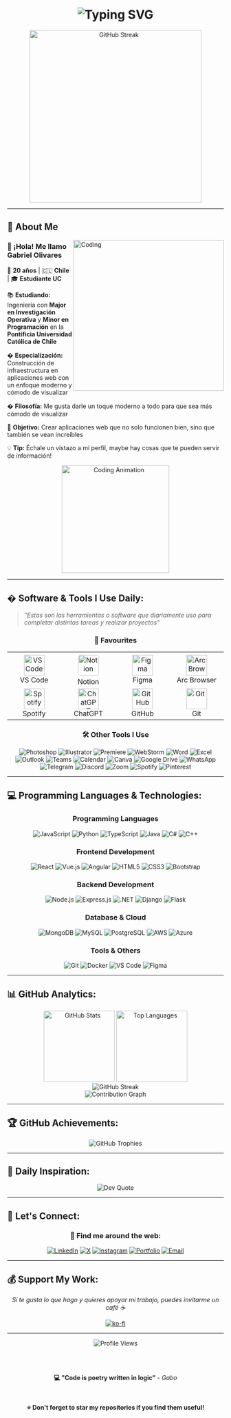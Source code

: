 <h1 align="center">
  <img src="https://readme-typing-svg.herokuapp.com?font=Fira+Code&size=30&duration=3000&pause=1000&color=58A6FF&center=true&vCenter=true&width=600&lines=Holaa%2C+soy+Gaboo!!+👋;Cómo+va+tu+día%3F+😊;Welcome+to+my+GitHub!+🚀" alt="Typing SVG" />
</h1>

<div align="center">
  <img src="https://github-readme-streak-stats.herokuapp.com/?user=gabolvrss&theme=github-dark&hide_border=true" alt="GitHub Streak" width="400"/>
</div>

---

## 🚀 About Me

<img align="right" alt="Coding" width="350" src="https://cdn.dribbble.com/users/1162077/screenshots/3848914/programmer.gif">

### 👋 ¡Hola! Me llamo **Gabriel Olivares**

🎂 **20 años** | 🇨🇱 **Chile** | 🎓 **Estudiante UC**

📚 **Estudiando:** Ingeniería con **Major en Investigación Operativa** y **Minor en Programación** en la **Pontificia Universidad Católica de Chile**

� **Especialización:** Construcción de infraestructura en aplicaciones web con un enfoque moderno y cómodo de visualizar

� **Filosofía:** Me gusta darle un toque moderno a todo para que sea más cómodo de visualizar

🎯 **Objetivo:** Crear aplicaciones web que no solo funcionen bien, sino que también se vean increíbles

💡 **Tip:** Échale un vistazo a mi perfil, maybe hay cosas que te pueden servir de información!

<div align="center">
  <img src="https://media.giphy.com/media/J2awouDsf23R2vo2p5/giphy.gif" width="250" alt="Coding Animation"/>
</div>

---

## � Software & Tools I Use Daily:

> *"Estas son las herramientas o software que diariamente uso para completar distintas tareas y realizar proyectos"*

<div align="center">

### 💖 Favourites
<table>
<tr>
<td align="center" width="120">
<img src="https://cdn.jsdelivr.net/gh/devicons/devicon/icons/vscode/vscode-original.svg" width="48" height="48" alt="VS Code"/>
<br>VS Code
</td>
<td align="center" width="120">
<img src="https://github.com/user-attachments/assets/notion-icon" width="48" height="48" alt="Notion" style="background: white; border-radius: 8px; padding: 4px;"/>
<br>Notion
</td>
<td align="center" width="120">
<img src="https://cdn.jsdelivr.net/gh/devicons/devicon/icons/figma/figma-original.svg" width="48" height="48" alt="Figma"/>
<br>Figma
</td>
<td align="center" width="120">
<img src="https://github.com/user-attachments/assets/arc-browser-icon" width="48" height="48" alt="Arc Browser"/>
<br>Arc Browser
</td>
</tr>
<tr>
<td align="center" width="120">
<img src="https://github.com/user-attachments/assets/spotify-icon" width="48" height="48" alt="Spotify"/>
<br>Spotify
</td>
<td align="center" width="120">
<img src="https://github.com/user-attachments/assets/chatgpt-icon" width="48" height="48" alt="ChatGPT"/>
<br>ChatGPT
</td>
<td align="center" width="120">
<img src="https://cdn.jsdelivr.net/gh/devicons/devicon/icons/github/github-original.svg" width="48" height="48" alt="GitHub"/>
<br>GitHub
</td>
<td align="center" width="120">
<img src="https://cdn.jsdelivr.net/gh/devicons/devicon/icons/git/git-original.svg" width="48" height="48" alt="Git"/>
<br>Git
</td>
</tr>
</table>

### 🛠️ Other Tools I Use
![Photoshop](https://img.shields.io/badge/-Photoshop-31A8FF?style=flat-square&logo=adobe-photoshop&logoColor=white)
![Illustrator](https://img.shields.io/badge/-Illustrator-FF9A00?style=flat-square&logo=adobe-illustrator&logoColor=white)
![Premiere](https://img.shields.io/badge/-Premiere-9999FF?style=flat-square&logo=adobe-premiere-pro&logoColor=white)
![WebStorm](https://img.shields.io/badge/-WebStorm-000000?style=flat-square&logo=webstorm&logoColor=white)
![Word](https://img.shields.io/badge/-Word-2B579A?style=flat-square&logo=microsoft-word&logoColor=white)
![Excel](https://img.shields.io/badge/-Excel-217346?style=flat-square&logo=microsoft-excel&logoColor=white)
![Outlook](https://img.shields.io/badge/-Outlook-0078D4?style=flat-square&logo=microsoft-outlook&logoColor=white)
![Teams](https://img.shields.io/badge/-Teams-6264A7?style=flat-square&logo=microsoft-teams&logoColor=white)
![Calendar](https://img.shields.io/badge/-Calendar-0078D4?style=flat-square&logo=microsoft-outlook&logoColor=white)
![Canva](https://img.shields.io/badge/-Canva-00C4CC?style=flat-square&logo=canva&logoColor=white)
![Google Drive](https://img.shields.io/badge/-Drive-4285F4?style=flat-square&logo=google-drive&logoColor=white)
![WhatsApp](https://img.shields.io/badge/-WhatsApp-25D366?style=flat-square&logo=whatsapp&logoColor=white)
![Telegram](https://img.shields.io/badge/-Telegram-2AABEE?style=flat-square&logo=telegram&logoColor=white)
![Discord](https://img.shields.io/badge/-Discord-5865F2?style=flat-square&logo=discord&logoColor=white)
![Zoom](https://img.shields.io/badge/-Zoom-2D8CFF?style=flat-square&logo=zoom&logoColor=white)
![Spotify](https://img.shields.io/badge/-Spotify-1ED760?style=flat-square&logo=spotify&logoColor=white)
![Pinterest](https://img.shields.io/badge/-Pinterest-BD081C?style=flat-square&logo=pinterest&logoColor=white)

</div>

---

## 💻 Programming Languages & Technologies:

<div align="center">
  
### Programming Languages
![JavaScript](https://img.shields.io/badge/-JavaScript-F7DF1E?style=for-the-badge&logo=javascript&logoColor=black)
![Python](https://img.shields.io/badge/-Python-3776AB?style=for-the-badge&logo=python&logoColor=white)
![TypeScript](https://img.shields.io/badge/-TypeScript-3178C6?style=for-the-badge&logo=typescript&logoColor=white)
![Java](https://img.shields.io/badge/-Java-007396?style=for-the-badge&logo=java&logoColor=white)
![C#](https://img.shields.io/badge/-C%23-239120?style=for-the-badge&logo=c-sharp&logoColor=white)
![C++](https://img.shields.io/badge/-C++-00599C?style=for-the-badge&logo=c%2B%2B&logoColor=white)

### Frontend Development
![React](https://img.shields.io/badge/-React-61DAFB?style=for-the-badge&logo=react&logoColor=black)
![Vue.js](https://img.shields.io/badge/-Vue.js-4FC08D?style=for-the-badge&logo=vue.js&logoColor=white)
![Angular](https://img.shields.io/badge/-Angular-DD0031?style=for-the-badge&logo=angular&logoColor=white)
![HTML5](https://img.shields.io/badge/-HTML5-E34F26?style=for-the-badge&logo=html5&logoColor=white)
![CSS3](https://img.shields.io/badge/-CSS3-1572B6?style=for-the-badge&logo=css3&logoColor=white)
![Bootstrap](https://img.shields.io/badge/-Bootstrap-7952B3?style=for-the-badge&logo=bootstrap&logoColor=white)

### Backend Development
![Node.js](https://img.shields.io/badge/-Node.js-339933?style=for-the-badge&logo=node.js&logoColor=white)
![Express.js](https://img.shields.io/badge/-Express.js-000000?style=for-the-badge&logo=express&logoColor=white)
![.NET](https://img.shields.io/badge/-.NET-512BD4?style=for-the-badge&logo=.net&logoColor=white)
![Django](https://img.shields.io/badge/-Django-092E20?style=for-the-badge&logo=django&logoColor=white)
![Flask](https://img.shields.io/badge/-Flask-000000?style=for-the-badge&logo=flask&logoColor=white)

### Database & Cloud
![MongoDB](https://img.shields.io/badge/-MongoDB-47A248?style=for-the-badge&logo=mongodb&logoColor=white)
![MySQL](https://img.shields.io/badge/-MySQL-4479A1?style=for-the-badge&logo=mysql&logoColor=white)
![PostgreSQL](https://img.shields.io/badge/-PostgreSQL-336791?style=for-the-badge&logo=postgresql&logoColor=white)
![AWS](https://img.shields.io/badge/-AWS-232F3E?style=for-the-badge&logo=amazon-aws&logoColor=white)
![Azure](https://img.shields.io/badge/-Azure-0078D4?style=for-the-badge&logo=microsoft-azure&logoColor=white)

### Tools & Others
![Git](https://img.shields.io/badge/-Git-F05032?style=for-the-badge&logo=git&logoColor=white)
![Docker](https://img.shields.io/badge/-Docker-2496ED?style=for-the-badge&logo=docker&logoColor=white)
![VS Code](https://img.shields.io/badge/-VS%20Code-007ACC?style=for-the-badge&logo=visual-studio-code&logoColor=white)
![Figma](https://img.shields.io/badge/-Figma-F24E1E?style=for-the-badge&logo=figma&logoColor=white)

</div>

---

## 📊 GitHub Analytics:

<div align="center">
  <img src="https://github-readme-stats.vercel.app/api?username=gabolvrss&show_icons=true&theme=github_dark&hide_border=true&count_private=true&bg_color=0d1117&title_color=58a6ff&text_color=c9d1d9&icon_color=f85149" alt="GitHub Stats" height="165">
  <img src="https://github-readme-stats.vercel.app/api/top-langs/?username=gabolvrss&layout=compact&theme=github_dark&hide_border=true&bg_color=0d1117&title_color=58a6ff&text_color=c9d1d9" alt="Top Languages" height="165">
</div>

<div align="center">
  <img src="https://github-readme-streak-stats.herokuapp.com/?user=gabolvrss&theme=github-dark-blue&hide_border=true&background=0d1117&stroke=30363d&ring=58a6ff&fire=f85149&currStreakLabel=c9d1d9" alt="GitHub Streak" />
</div>

<div align="center">
  <img src="https://github-readme-activity-graph.vercel.app/graph?username=gabolvrss&theme=github-compact&hide_border=true&bg_color=0d1117&color=c9d1d9&line=58a6ff&point=f85149" alt="Contribution Graph" />
</div>

---

## 🏆 GitHub Achievements:

<div align="center">
  <img src="https://github-profile-trophy.vercel.app/?username=gabolvrss&theme=github_dark&no-frame=true&no-bg=false&margin-w=4&column=4" alt="GitHub Trophies" />
</div>

---

## 💭 Daily Inspiration:

<div align="center">
  <img src="https://quotes-github-readme.vercel.app/api?type=horizontal&theme=github_dark&border=true&quote_color=58a6ff&author_color=c9d1d9&bg_color=0d1117" alt="Dev Quote" />
</div>

---

## 🤝 Let's Connect:

<div align="center">

### 📱 Find me around the web:
  
[![LinkedIn](https://img.shields.io/badge/-LinkedIn-0A66C2?style=for-the-badge&logo=linkedin&logoColor=white&labelColor=0A66C2)](https://linkedin.com/in/gabolvrss)
[![X](https://img.shields.io/badge/-X-000000?style=for-the-badge&logo=x&logoColor=white&labelColor=000000)](https://x.com/gabolvrss)
[![Instagram](https://img.shields.io/badge/-Instagram-E4405F?style=for-the-badge&logo=instagram&logoColor=white&labelColor=E4405F)](https://instagram.com/gabriel.olvrss)
[![Portfolio](https://img.shields.io/badge/-Portfolio-21262D?style=for-the-badge&logo=react&logoColor=58A6FF&labelColor=21262D)](https://gabolvrss.dev)
[![Email](https://img.shields.io/badge/-Email-EA4335?style=for-the-badge&logo=gmail&logoColor=white&labelColor=EA4335)](mailto:gabriel@gabolvrss.dev)

</div>

---

## 💰 Support My Work:

<div align="center">
  
*Si te gusta lo que hago y quieres apoyar mi trabajo, puedes invitarme un café ☕*
  
[![ko-fi](https://ko-fi.com/img/githubbutton_sm.svg)](https://ko-fi.com/gabolvrss)

</div>

---

<div align="center">
  <img src="https://komarev.com/ghpvc/?username=gabolvrss&label=Profile%20Views&color=58A6FF&style=flat-square" alt="Profile Views" />
  
  <br><br>
  
  **💻 "Code is poetry written in logic"** - *Gabo*
  
  <br>
  
  **⭐ Don't forget to star my repositories if you find them useful!**
</div>
<!--

